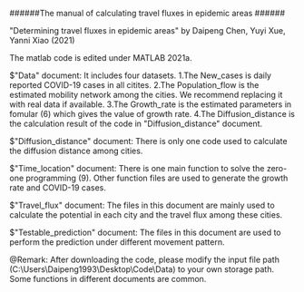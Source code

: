 ######The manual of calculating travel fluxes in epidemic areas ######

"Determining travel fluxes in epidemic areas" by Daipeng Chen, Yuyi Xue, Yanni Xiao (2021)

The matlab code is edited under MATLAB 2021a.

$"Data" document:
              It includes four datasets.
              1.The New_cases is daily reported COVID-19 cases in all citites. 
              2.The Population_flow is the estimated mobility network among the cities. We recommend
                 replacing it with real data if available.
              3.The Growth_rate is the estimated parameters in fomular (6) which gives the value of growth rate.
              4.The Diffusion_distance is the calculation result of the code in "Diffusion_distance" document.

$"Diffusion_distance" document:
              There is only one code used to calculate the diffusion distance among cities.

$"Time_location" document:
              There is one main function to solve the zero-one programming (9). Other function files are used
              to generate the growth rate and COVID-19 cases.

$"Travel_flux" document:
              The files in this document are mainly used to calculate the potential in each city and the travel flux 
              among these cities.

$"Testable_prediction" document:
              The files in this document are used to perform the prediction under different movement pattern. 

@Remark: After downloading the code, please modify the input file path (C:\Users\Daipeng1993\Desktop\Code\Data\) to your own storage path. Some functions in different documents are common.
